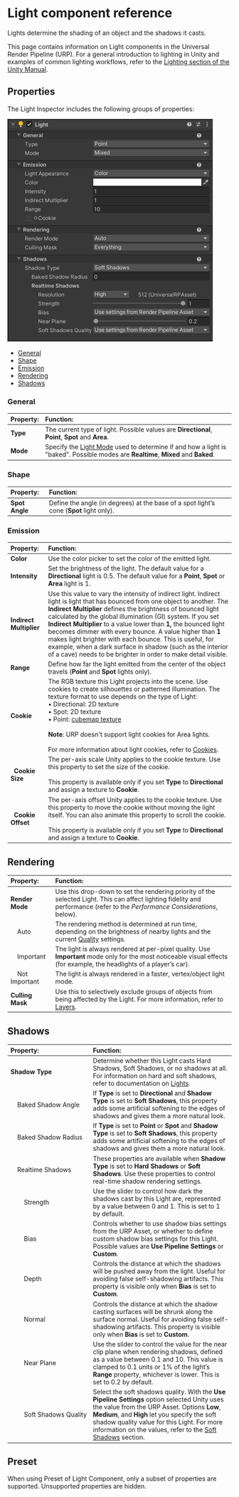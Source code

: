 # Light component reference

Lights determine the shading of an object and the shadows it casts.

This page contains information on Light components in the Universal Render Pipeline (URP). For a general introduction to lighting in Unity and examples of common lighting workflows, refer to the [Lighting section of the Unity Manual](https://docs.unity3d.com/Manual/LightingOverview.html).

## Properties

The Light Inspector includes the following groups of properties:

![](Images/Inspectors/light-inspector.png)

* [General](#General)
* [Shape](#Shape)
* [Emission](#Emission)
* [Rendering](#Rendering)
* [Shadows](#Shadows)

### <a name="General"></a>General

| Property:| Function: |
|:---|:---|
| **Type**| The current type of light. Possible values are **Directional**, **Point**, **Spot** and **Area**.|
| **Mode**| Specify the [Light Mode](https://docs.unity3d.com/Manual/LightModes.html) used to determine if and how a light is "baked". Possible modes are **Realtime**, **Mixed** and **Baked**.|

### <a name="Shape"></a>Shape

| Property:| Function: |
|:---|:---|
| **Spot Angle**| Define the angle (in degrees) at the base of a spot light’s cone (**Spot** light only). |

### <a name="Emission"></a>Emission

| Property:| Function: |
|:---|:---|
| **Color**| Use the color picker to set the color of the emitted light. |
| **Intensity**| Set the brightness of the light. The default value for a **Directional** light is 0.5. The default value for a **Point**, **Spot** or **Area** light is 1.  |
| **Indirect Multiplier**| Use this value to vary the intensity of indirect light. Indirect light is light that has bounced from one object to another. The **Indirect Multiplier** defines the brightness of bounced light calculated by the global illumination (GI) system. If you set **Indirect Multiplier** to a value lower than **1,** the bounced light becomes dimmer with every bounce. A value higher than **1** makes light brighter with each bounce. This is useful, for example, when a dark surface in shadow (such as the interior of a cave) needs to be brighter in order to make detail visible. |
| **Range**| Define how far the light emitted from the center of the object travels (**Point** and **Spot** lights only). |
| **Cookie** | The RGB texture this Light projects into the scene. Use cookies to create silhouettes or patterned illumination. The texture format to use depends on the type of Light:<br/> &#8226; Directional: 2D texture<br/> &#8226; Spot: 2D texture<br/> &#8226; Point: [cubemap texture](https://docs.unity3d.com/Manual/class-Cubemap.html)<br/><br/>**Note**: URP doesn't support light cookies for Area lights.<br/><br/>For more information about light cookies, refer to [Cookies](https://docs.unity3d.com/Manual/Cookies.html). |
| &nbsp;&nbsp;**Cookie Size** | The per-axis scale Unity applies to the cookie texture. Use this property to set the size of the cookie.<br/><br/>This property is available only if you set **Type** to **Directional** and assign a texture to **Cookie**. |
| &nbsp;&nbsp;**Cookie Offset** | The per-axis offset Unity applies to the cookie texture. Use this property to move the cookie without moving the light itself. You can also animate this property to scroll the cookie. <br/><br/>This property is available only if you set **Type** to **Directional** and assign a texture to **Cookie**. |

## <a name="Rendering"></a>Rendering

| Property:| Function: |
|:---|:---|
| **Render Mode**| Use this drop-down to set the rendering priority of the selected Light. This can affect lighting fidelity and performance (refer to the *Performance Considerations*, below). |
|&nbsp;&nbsp;&nbsp;&nbsp;Auto| The rendering method is determined at run time, depending on the brightness of nearby lights and the current [Quality](https://docs.unity3d.com/Manual/class-QualitySettings.html) settings. |
|&nbsp;&nbsp;&nbsp;&nbsp;Important| The light is always rendered at per-pixel quality. Use **Important** mode only for the most noticeable visual effects (for example, the headlights of a player’s car). |
|&nbsp;&nbsp;&nbsp;&nbsp;Not Important| The light is always rendered in a faster, vertex/object light mode.  |
| **Culling Mask**| Use this to selectively exclude groups of objects from being affected by the Light. For more information, refer to [Layers](https://docs.unity3d.com/Manual/Layers.html).|

## <a name="Shadows"></a>Shadows

| Property:| Function: |
|:---|:---|
| **Shadow Type**| Determine whether this Light casts Hard Shadows, Soft Shadows, or no shadows at all. For information on hard and soft shadows, refer to documentation on [Lights](https://docs.unity3d.com/Manual/class-Light.html). |
|&nbsp;&nbsp;&nbsp;&nbsp;Baked Shadow Angle| If **Type** is set to **Directional** and **Shadow Type** is set to **Soft Shadows**, this property adds some artificial softening to the edges of shadows and gives them a more natural look. |
|&nbsp;&nbsp;&nbsp;&nbsp;Baked Shadow Radius| If **Type** is set to **Point** or **Spot** and **Shadow Type** is set to **Soft Shadows**, this property adds some artificial softening to the edges of shadows and gives them a more natural look. |
|&nbsp;&nbsp;&nbsp;&nbsp;Realtime Shadows| These properties are available when **Shadow Type** is set to **Hard Shadows** or **Soft Shadows**. Use these properties to control real-time shadow rendering settings. |
|&nbsp;&nbsp;&nbsp;&nbsp;&nbsp;&nbsp;&nbsp;&nbsp;Strength| Use the slider to control how dark the shadows cast by this Light are, represented by a value between 0 and 1. This is set to 1 by default. |
|&nbsp;&nbsp;&nbsp;&nbsp;&nbsp;&nbsp;&nbsp;&nbsp;Bias| Controls whether to use shadow bias settings from the URP Asset, or whether to define custom shadow bias settings for this Light. Possible values are **Use Pipeline Settings** or **Custom**.|
|&nbsp;&nbsp;&nbsp;&nbsp;&nbsp;&nbsp;&nbsp;&nbsp;Depth| Controls the distance at which the shadows will be pushed away from the light. Useful for avoiding false self-shadowing artifacts. This property is visible only when **Bias** is set to **Custom**.|
|&nbsp;&nbsp;&nbsp;&nbsp;&nbsp;&nbsp;&nbsp;&nbsp;Normal| Controls the distance at which the shadow casting surfaces will be shrunk along the surface normal. Useful for avoiding false self-shadowing artifacts. This property is visible only when **Bias** is set to **Custom**.|
|&nbsp;&nbsp;&nbsp;&nbsp;&nbsp;&nbsp;&nbsp;&nbsp;Near Plane| Use the slider to control the value for the near clip plane when rendering shadows, defined as a value between 0.1 and 10. This value is clamped to 0.1 units or 1% of the light’s **Range** property, whichever is lower. This is set to 0.2 by default. |
|&nbsp;&nbsp;&nbsp;&nbsp;&nbsp;&nbsp;&nbsp;&nbsp;Soft&nbsp;Shadows&nbsp;Quality | Select the soft shadows quality. With the **Use Pipeline Settings** option selected Unity uses the value from the URP Asset. Options **Low**, **Medium**, and **High** let you specify the soft shadow quality value for this Light. For more information on the values, refer to the [Soft Shadows](universalrp-asset.md#soft-shadows) section. |

## Preset

When using Preset of Light Component, only a subset of properties are supported. Unsupported properties are hidden.
